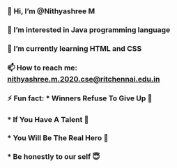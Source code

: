 ### 👋 Hi, I’m @Nithyashree M
### 👀 I’m interested in Java programming language
### 🌱 I’m currently learning HTML and CSS
### 📫 How to reach me: nithyashree.m.2020.cse@ritchennai.edu.in
### ⚡ Fun fact: * Winners Refuse To Give Up 🌅
###              * If You Have A Talent 👀
###              * You Will Be The Real Hero 🤗
###              * Be honestly to our self 😇
